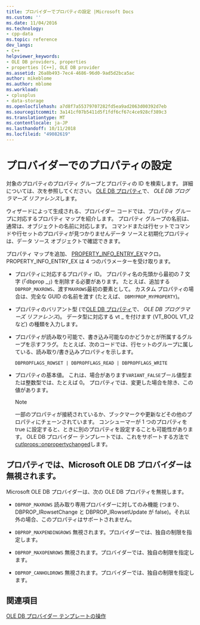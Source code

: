 ```yaml
---
title: プロバイダーでプロパティの設定 |Microsoft Docs
ms.custom: ''
ms.date: 11/04/2016
ms.technology:
- cpp-data
ms.topic: reference
dev_langs:
- C++
helpviewer_keywords:
- OLE DB providers, properties
- properties [C++], OLE DB provider
ms.assetid: 26a8b493-7ec4-4686-96d0-9ad5d2bca5ac
author: mikeblome
ms.author: mblome
ms.workload:
- cplusplus
- data-storage
ms.openlocfilehash: a7d8f7a55379707282fd5ea9ad2063d00392d7eb
ms.sourcegitcommit: 3a141cf07b5411d5f1fdf6cf67c4ce928cf389c3
ms.translationtype: MT
ms.contentlocale: ja-JP
ms.lasthandoff: 10/11/2018
ms.locfileid: "49082619"
---
```

# <a name="setting-properties-in-your-provider"></a>プロバイダーでのプロパティの設定

対象のプロパティのプロパティ グループとプロパティの ID を検索します。 詳細については、次を参照してください。 [OLE DB プロパティ](/previous-versions/windows/desktop/ms722734)で、 *OLE DB プログラマーズ リファレンス*します。  
  
ウィザードによって生成される、プロバイダー コードでは、プロパティ グループに対応するプロパティ マップを紹介します。 プロパティ グループの名前は、通常は、オブジェクトの名前に対応します。 コマンドまたは行セットでコマンドや行セットのプロパティが見つかりませんデータ ソースと初期化プロパティは、データ ソース オブジェクトで確認できます。  
  
プロパティ マップを追加、 [PROPERTY_INFO_ENTRY_EX](../../data/oledb/property-info-entry-ex.md)マクロ。 PROPERTY_INFO_ENTRY_EX は 4 つのパラメーターを受け取ります。  
  
- プロパティに対応するプロパティ ID。 プロパティ名の先頭から最初の 7 文字 (「dbprop _」) を削除する必要があります。 たとえば、追加する`DBPROP_MAXROWS`、渡す`MAXROWS`最初の要素として。 カスタム プロパティの場合は、完全な GUID の名前を渡す (たとえば、 `DBMYPROP_MYPROPERTY`)。  
  
- プロパティのバリアント型 (で[OLE DB プロパティ](/previous-versions/windows/desktop/ms722734)で、 *OLE DB プログラマーズ リファレンス*)。 データ型に対応する vt _ を付けます (VT_BOOL VT_I2 など) の種類を入力します。  
  
- プロパティが読み取り可能で、書き込み可能なのかどうかとが所属するグループを示すフラグ。 たとえば、次のコードでは、行セットのグループに属している、読み取り/書き込みプロパティを示します。  
  
    ```  
    DBPROPFLAGS_ROWSET | DBPROPFLAGS_READ | DBPROPFLAGS_WRITE  
    ```  
  
- プロパティの基本値。 これは、場合があります`VARIANT_FALSE`ブール値型または整数型では、たとえば 0。 プロパティでは、変更した場合を除き、この値があります。  
  
    > [!NOTE]
    >  一部のプロパティが接続されているか、ブックマークや更新などその他のプロパティにチェーンされています。 コンシューマーが 1 つのプロパティを true に設定すると、ときに別のプロパティを設定することも可能性があります。 OLE DB プロバイダー テンプレートでは、これをサポートする方法で[cutlprops::onpropertychanged](../../data/oledb/cutlprops-onpropertychanged.md)します。  
  
## <a name="properties-ignored-by-microsoft-ole-db-providers"></a>プロパティでは、Microsoft OLE DB プロバイダーは無視されます。  

Microsoft OLE DB プロバイダーは、次の OLE DB プロパティを無視します。  
  
- `DBPROP_MAXROWS` 読み取り専用プロバイダーに対してのみ機能 (つまり、DBPROP_IRowsetChange と DBPROP_IRowsetUpdate が false)。それ以外の場合、このプロパティはサポートされません。  
  
- `DBPROP_MAXPENDINGROWS` 無視されます。プロバイダーでは、独自の制限を指定します。  
  
- `DBPROP_MAXOPENROWS` 無視されます。プロバイダーでは、独自の制限を指定します。  
  
- `DBPROP_CANHOLDROWS` 無視されます。プロバイダーでは、独自の制限を指定します。  
  
## <a name="see-also"></a>関連項目  

[OLE DB プロバイダー テンプレートの操作](../../data/oledb/working-with-ole-db-provider-templates.md)